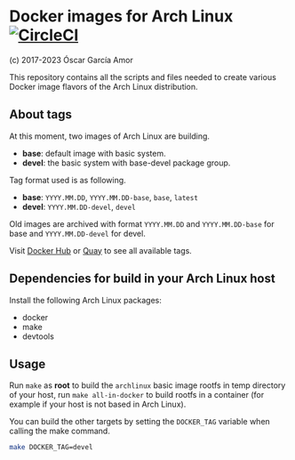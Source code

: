 # Docker images for Arch Linux [![CircleCI](https://circleci.com/gh/ogarcia/docker-archlinux.svg?style=svg)](https://circleci.com/gh/ogarcia/docker-archlinux)

(c) 2017-2023 Óscar García Amor

This repository contains all the scripts and files needed to create various
Docker image flavors of the Arch Linux distribution.

## About tags

At this moment, two images of Arch Linux are building.

- **base**: default image with basic system.
- **devel**: the basic system with base-devel package group.

Tag format used is as following.

- **base**: `YYYY.MM.DD`, `YYYY.MM.DD-base`, `base`, `latest`
- **devel**: `YYYY.MM.DD-devel`, `devel`

Old images are archived with format `YYYY.MM.DD` and `YYYY.MM.DD-base` for
base and `YYYY.MM.DD-devel` for devel.

Visit [Docker Hub][1] or [Quay][2] to see all available tags.

[1]: https://hub.docker.com/r/ogarcia/archlinux/
[2]: https://quay.io/repository/ogarcia/archlinux/

## Dependencies for build in your Arch Linux host

Install the following Arch Linux packages:

* docker
* make
* devtools

## Usage

Run `make` as **root** to build the `archlinux` basic image rootfs in temp
directory of your host, run `make all-in-docker` to build rootfs in
a container (for example if your host is not based in Arch Linux).

You can build the other targets by setting the `DOCKER_TAG` variable when
calling the make command.

```sh
make DOCKER_TAG=devel
```
